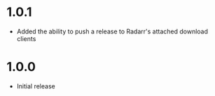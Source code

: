 # 1.0.1
- Added the ability to push a release to Radarr's attached download clients
# 1.0.0
- Initial release
